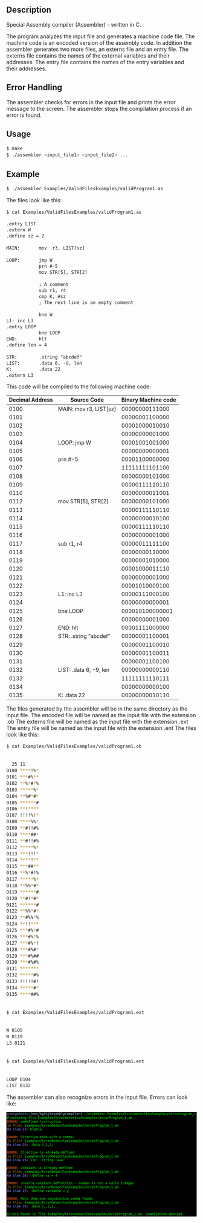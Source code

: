## Description
Special Assembly compiler (Assembler) - written in C.

The program analyzes the input file and generates a machine code file.
The machine code is an encoded version of the assembly code.
In addition the assembler generates two more files, an externs file and an entry file.
The externs file contains the names of the external variables and their addresses.
The entry file contains the names of the entry variables and their addresses.

## Error Handling
The assembler checks for errors in the input file and prints the error message to the screen.
The assembler stops the compilation process if an error is found.

## Usage
```bash
$ make
$ ./assembler <input_file1> <input_file2> ...
```

## Example
```bash
$ ./assembler Examples/ValidFilesExamples/validProgram1.as
```
The files look like this:
```bash
$ cat Examples/ValidFilesExamples/validProgram1.as
```

```assembly
.entry LIST
.extern W
.define sz = 2

MAIN:       mov  r3, LIST[sz]

LOOP:       jmp W
            prn #-5
            mov STR[5], STR[2]

            ; A comment
            sub r1, r4
            cmp K, #sz
            ; The next line is an empty comment

            bne W
L1: inc L3
.entry LOOP
            bne LOOP
END:        hlt
.define len = 4

STR:        .string "abcdef"
LIST:       .data 6, -9, len
K:          .data 22
.extern L3
```
This code will be compiled to the following machine code:

| Decimal Address | Source Code               | Binary Machine code          |
|---------|---------------------------|--------------------------|
| 0100    | MAIN: mov r3, LIST[sz]    | 00000000111000           |
| 0101    |                           | 00000001100000           |
| 0102    |                           | 00001000010010           |
| 0103    |                           | 00000000001000           |
| 0104    | LOOP: jmp W               | 00001001001000           |
| 0105    |                           | 00000000000001           |
| 0106    | prn #-5                   | 00001100000000           |
| 0107    |                           | 11111111101100           |
| 0108    |                           | 00000000101000           |
| 0109    |                           | 00000111110110                         |
| 0110    |                           | 00000000011001           |
| 0112    | mov STR[5], STR[2]        | 00000000101000           |
| 0113    |                           | 00000111110110           |
| 0114    |                           | 00000000010100           |
| 0115    |                           | 00000111110110           |
| 0116    |                           | 00000000001000           |
| 0117    | sub r1, r4                | 00000011111100           |
| 0118    |                           | 00000000110000           |
| 0119    |                           | 00000001010000           |
| 0120    |                           | 00001000011110           |
| 0121    |                           | 00000000001000           |
| 0122    |                           | 00001010000100           |
| 0123    | L1: inc L3                | 00000111000100           |
| 0124    |                           | 00000000000001           |
| 0125    | bne LOOP                  | 000010100000001          |
| 0126    |                           | 00000000001000           |
| 0127    | END: hlt                  | 00001111000000           |
| 0128    | STR: .string “abcdef”    | 00000001100001           |
| 0129    |                           | 00000001100010           |
| 0130    |                           | 00000001100011           |
| 0131    |                           | 00000001100100           |
| 0132    | LIST: .data 6, -9, len | 00000000000110           |
| 0133    |                        | 11111111110111           |
| 0134    |                        | 00000000000100           |
| 0135    | K: .data 22            | 00000000010110           |


The files generated by the assembler will be in the same directory as the input file.
The encoded file will be named as the input file with the extension .ob
The externs file will be named as the input file with the extension .ext
The entry file will be named as the input file with the extension .ent
The files look like this:
```bash
$ cat Examples/ValidFilesExamples/validProgram1.ob
```

```bash

  25 11
0100 ****!%*
0101 ***#%**
0102 **%*#*%
0103 *****%*
0104 **%#*#*
0105 ******#
0106 **!****
0107 !!!!%!*
0108 ****%%*
0109 **#!!#%
0110 ****##*
0111 **#!!#%
0112 *****%*
0113 ***!!!*
0114 ****!**
0115 ***##**
0116 **%*#!%
0117 *****%*
0118 **%%*#*
0119 ******#
0120 **#!*#*
0121 ******#
0122 **%%*#*
0123 **#%%*%
0124 **!!***
0125 ***#%*#
0126 ***#%*%
0127 ***#%*!
0128 ***#%#*
0129 ***#%##
0130 ***#%#%
0131 *******
0132 *****#%
0133 !!!!!#!
0134 *****#*
0135 ****##%


```

```bash

$ cat Examples/ValidFilesExamples/validProgram1.ext
```

```bash

W 0105
W 0119
L3 0121

```

```bash

$ cat Examples/ValidFilesExamples/validProgram1.ent
```

```bash

LOOP 0104
LIST 0132


```
The assembler can also recognize errors in the input file.
Errors can look like:


![screenshot](Examples/ErrorDetectionExamples/errorsProgram_1.png)


